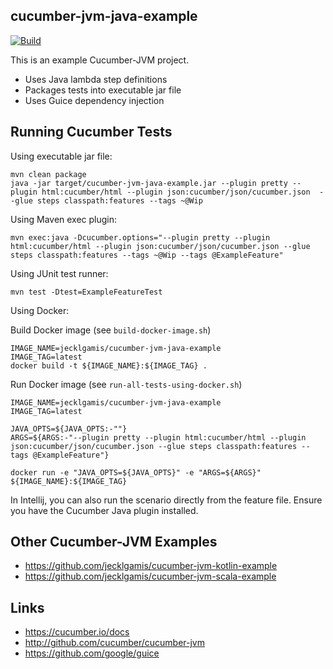 ## cucumber-jvm-java-example

[![Build](https://github.com/jecklgamis/cucumber-jvm-java-example/actions/workflows/build.yml/badge.svg)](https://github.com/jecklgamis/cucumber-jvm-java-example/actions/workflows/build.yml)

This is an example Cucumber-JVM project.

* Uses Java lambda step definitions
* Packages tests into executable jar file
* Uses Guice dependency injection

## Running Cucumber Tests

Using executable jar file:

```shell script
mvn clean package
java -jar target/cucumber-jvm-java-example.jar --plugin pretty --plugin html:cucumber/html --plugin json:cucumber/json/cucumber.json  --glue steps classpath:features --tags ~@Wip
```

Using Maven exec plugin:

```shell script
mvn exec:java -Dcucumber.options="--plugin pretty --plugin html:cucumber/html --plugin json:cucumber/json/cucumber.json --glue steps classpath:features --tags ~@Wip --tags @ExampleFeature"
```

Using JUnit test runner:

```shell script
mvn test -Dtest=ExampleFeatureTest
```

Using Docker:

Build Docker image (see `build-docker-image.sh`)

```shell script
IMAGE_NAME=jecklgamis/cucumber-jvm-java-example
IMAGE_TAG=latest
docker build -t ${IMAGE_NAME}:${IMAGE_TAG} .
```

Run Docker image (see `run-all-tests-using-docker.sh`)

```shell script
IMAGE_NAME=jecklgamis/cucumber-jvm-java-example
IMAGE_TAG=latest

JAVA_OPTS=${JAVA_OPTS:-""}
ARGS=${ARGS:-"--plugin pretty --plugin html:cucumber/html --plugin json:cucumber/json/cucumber.json --glue steps classpath:features --tags @ExampleFeature"}

docker run -e "JAVA_OPTS=${JAVA_OPTS}" -e "ARGS=${ARGS}" ${IMAGE_NAME}:${IMAGE_TAG}
```

In Intellij, you can also run the scenario directly from the feature file. Ensure you have the Cucumber Java plugin
installed.

## Other Cucumber-JVM Examples

* https://github.com/jecklgamis/cucumber-jvm-kotlin-example
* https://github.com/jecklgamis/cucumber-jvm-scala-example

## Links

* https://cucumber.io/docs
* http://github.com/cucumber/cucumber-jvm
* https://github.com/google/guice

